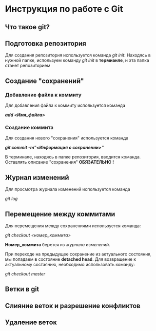 # Инструкция по работе с Git


## Что такое git?

## Подготовка репозитория

Для создания репозитория используется команда *git init*.
Находясь в нужной папке, используем команду *git init* в **термианле**, и эта папка станет репозиторием

## Создание "сохранений"

### Добавление файла к коммиту

Для добавления файла к коммиту используется команда

__*add <Имя_файла>*__

### Создание коммита

Для создания нового "сохранения" используется команда 

__*git commit -m"<Информация о сохранении>"*__ 

В терминале, находясь в папке репозитория, вводится команда. Оставлять описание "сохранения" **ОБЯЗАТЕЛЬНО** !

## Журнал изменений

Для просмотра журнала изменений используется команда

*git log*

## Перемещение между коммитами

Для перемещения между сохранениями используется команда:

*git checkout <номер_коммита>*

**Номер_коммита** берется из _журнала изменений_.

При переходе на предыдущее сохранение из актуального состояния, мы попадаем в состояние **detached head**.
Для возвращение к актуальному состаянию, необходимо использовать команду:

*git checkout master*

## Ветки в git

## Слияние веток и разрешение конфликтов

## Удаление веток